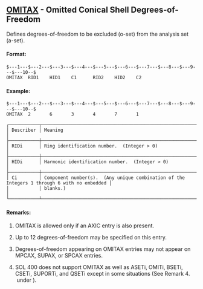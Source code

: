 ## [OMITAX](https://help.hexagonmi.com/bundle/MSC_Nastran_2022.4/page/Nastran_Combined_Book/qrg/bulkno/TOC.OMITAX.xhtml) - Omitted Conical Shell Degrees-of-Freedom

Defines degrees-of-freedom to be excluded (o-set) from the analysis set (a-set).

#### Format:

```nastran
$---1---$---2---$---3---$---4---$---5---$---6---$---7---$---8---$---9---$---10--$
OMITAX  RID1    HID1    C1      RID2    HID2    C2                              
```
#### Example:

```nastran
$---1---$---2---$---3---$---4---$---5---$---6---$---7---$---8---$---9---$---10--$
OMITAX  2       6       3       4       7       1                               
```
```text
┌───────────┬────────────────────────────────────────────────────────────────────────────────────────────┐
│ Describer │ Meaning                                                                                    │
├───────────┼────────────────────────────────────────────────────────────────────────────────────────────┤
│ RIDi      │ Ring identification number.  (Integer > 0)                                                 │
├───────────┼────────────────────────────────────────────────────────────────────────────────────────────┤
│ HIDi      │ Harmonic identification number.  (Integer > 0)                                             │
├───────────┼────────────────────────────────────────────────────────────────────────────────────────────┤
│ Ci        │ Component number(s).  (Any unique combination of the Integers 1 through 6 with no embedded │
│           │ blanks.)                                                                                   │
└───────────┴────────────────────────────────────────────────────────────────────────────────────────────┘
```
#### Remarks:

1. OMITAX is allowed only if an AXIC entry is also present.

2. Up to 12 degrees-of-freedom may be specified on this entry.

3. Degrees-of-freedom appearing on OMITAX entries may not appear on MPCAX, SUPAX, or SPCAX entries.

4. SOL 400 does not support OMITAX as well as ASETi, OMITi, BSETi, CSETi, SUPORTi, and QSETi except in some situations (See Remark  4.  under  ).

